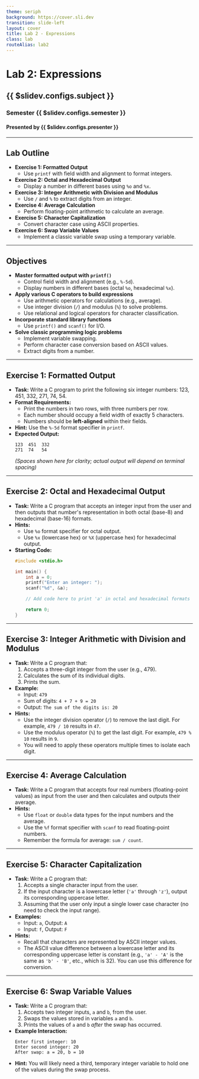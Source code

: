 ```yaml
---
theme: seriph
background: https://cover.sli.dev
transition: slide-left
layout: cover
title: Lab 2 - Expressions
class: lab
routeAlias: lab2 
---
```


# Lab 2: Expressions
## {{ $slidev.configs.subject }}
### Semester {{ $slidev.configs.semester }}
#### Presented by {{ $slidev.configs.presenter }}

---

## Lab Outline

* **Exercise 1: Formatted Output**
    * Use `printf` with field width and alignment to format integers.
* **Exercise 2: Octal and Hexadecimal Output**
    * Display a number in different bases using `%o` and `%x`.
* **Exercise 3: Integer Arithmetic with Division and Modulus**
    * Use `/` and `%` to extract digits from an integer.
* **Exercise 4: Average Calculation**
    * Perform floating-point arithmetic to calculate an average.
* **Exercise 5: Character Capitalization**
    * Convert character case using ASCII properties.
* **Exercise 6: Swap Variable Values**
    * Implement a classic variable swap using a temporary variable.

---

## Objectives

* **Master formatted output with `printf()`**
    * Control field width and alignment (e.g., `%-5d`).
    * Display numbers in different bases (octal `%o`, hexadecimal `%x`).
* **Apply various C operators to build expressions**
    * Use arithmetic operators for calculations (e.g., average).
    * Use integer division (`/`) and modulus (`%`) to solve problems.
    * Use relational and logical operators for character classification.
* **Incorporate standard library functions**
    * Use `printf()` and `scanf()` for I/O.
* **Solve classic programming logic problems**
    * Implement variable swapping.
    * Perform character case conversion based on ASCII values.
    * Extract digits from a number.

---

## Exercise 1: Formatted Output

* **Task:** Write a C program to print the following six integer numbers: 123, 451, 332, 271, 74, 54.
* **Format Requirements:**
    * Print the numbers in two rows, with three numbers per row.
    * Each number should occupy a field width of exactly 5 characters.
    * Numbers should be **left-aligned** within their fields.
* **Hint:** Use the `%-5d` format specifier in `printf`.
* **Expected Output:**
    ```
    123  451  332
    271  74   54
    ```
    *(Spaces shown here for clarity; actual output will depend on terminal spacing)*

---

## Exercise 2: Octal and Hexadecimal Output

* **Task:** Write a C program that accepts an integer input from the user and then outputs that number's representation in both octal (base-8) and hexadecimal (base-16) formats.
* **Hints:**
    * Use `%o` format specifier for octal output.
    * Use `%x` (lowercase hex) or `%X` (uppercase hex) for hexadecimal output.
* **Starting Code:**
    ```c
    #include <stdio.h>

    int main() {
        int a = 0;
        printf("Enter an integer: ");
        scanf("%d", &a);

        // Add code here to print 'a' in octal and hexadecimal formats

        return 0;
    }
    ```

---

## Exercise 3: Integer Arithmetic with Division and Modulus

* **Task:** Write a C program that:
    1.  Accepts a three-digit integer from the user (e.g., 479).
    2.  Calculates the sum of its individual digits.
    3.  Prints the sum.
* **Example:**
    *   Input: `479`
    *   Sum of digits: `4 + 7 + 9 = 20`
    *   Output: `The sum of the digits is: 20`
* **Hints:**
    *   Use the integer division operator (`/`) to remove the last digit. For example, `479 / 10` results in `47`.
    *   Use the modulus operator (`%`) to get the last digit. For example, `479 % 10` results in `9`.
    *   You will need to apply these operators multiple times to isolate each digit.

---

## Exercise 4: Average Calculation

* **Task:** Write a C program that accepts four real numbers (floating-point values) as input from the user and then calculates and outputs their average.
* **Hints:**
    * Use `float` or `double` data types for the input numbers and the average.
    * Use the `%f` format specifier with `scanf` to read floating-point numbers.
    * Remember the formula for average: `sum / count`.

---

## Exercise 5: Character Capitalization

* **Task:** Write a C program that:
    1.  Accepts a single character input from the user.
    2.  If the input character is a lowercase letter (`'a'` through `'z'`), output its corresponding uppercase letter.
    3. Assuming that the user only input a single lower case character (no need to check the input range).
* **Examples:**
    * Input: `a`, Output: `A`
    * Input: `f`, Output: `F`
* **Hints:**
    * Recall that characters are represented by ASCII integer values.
    * The ASCII value difference between a lowercase letter and its corresponding uppercase letter is constant (e.g., `'a' - 'A'` is the same as `'b' - 'B'`, etc., which is 32). You can use this difference for conversion.

---

## Exercise 6: Swap Variable Values

* **Task:** Write a C program that:
    1.  Accepts two integer inputs, `a` and `b`, from the user.
    2.  Swaps the values stored in variables `a` and `b`.
    3.  Prints the values of `a` and `b` *after* the swap has occurred.
* **Example Interaction:**
    ```
    Enter first integer: 10
    Enter second integer: 20
    After swap: a = 20, b = 10
    ```
* **Hint:** You will likely need a third, temporary integer variable to hold one of the values during the swap process.

<div style="position:fixed;bottom:0;right:20px;padding-bottom:30px">
<Link to="assessment" title="Go to Assessment Rubric 📝"/>
</div>
